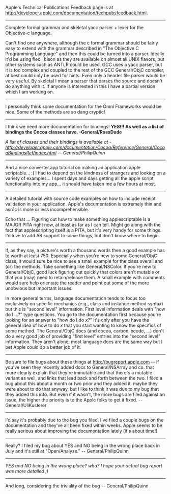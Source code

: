 Apple's Technical Publications Feedback page is at http://developer.apple.com/documentation/techpubsfeedback.html.

----

Complete formal grammar and skeletal yacc parser + lexer  for the Objective-c language. 

Can't find one anywhere, although the c formal grammar should be fairly easy to extend with the grammar described in "The Objective C Programming Language" and then this could be turned into a parser. Ideally it'd be using flex | bison as they are available on almost all UNIX flavors, but other systems such as ANTLR could be used. GCC uses a yacc parser, but it is too complex and coupled to the rest of the GCC General/ObjC compiler, at best could only be used for hints. Even only a header file parser would be very useful. By skeletal I mean a parser that parses the source and doesn't do anything with it. If anyone is interested in this I have a partial version which I am working on.

----
I personally think some documentation for the Omni Frameworks would be nice.  Some of the methods are so dang cryptic!

----
I think we need more documentation for bindings! **YES!!!  As well as a list of bindings the Cocoa classes have. -General/RossDude**

*A list of classes and their bindings is available at -
http://developer.apple.com/documentation/Cocoa/Reference/General/CocoaBindingsRef/index.html
-- General/PhilipQuinn*

----
And a nice converter.app tutorial on making an application apple scriptable... :(  I had to depend on the kindness of strangers and looking on a variety of examples... I spent days and days getting all the apple script functionality into my app... it should have taken me a few hours at most.

----
A detailed tutorial with source code examples on how to include receipt validation in your application. Apple's documentation is extremely thin and asn1c is more or less incomprehensible.

Echo that ... Figuring out how to make something applescriptable is a MAJOR PITA right now, at least as far as I can tell. Might go along with the fact that applescripting itself is a PITA, but it's very handy for some things. I'd love to add AS support to some things, but don't know where to begin.

----
If, as they say, a picture's worth a thousand words then a good example has to worth at least 750. Especially when you're new to some General/ObjC class, it would sure be nice to see a small example for the class overall and (or) the methods. Take something like General/NSColor. If you're new to General/ObjC, good luck figuring out quickly that colors aren't mutable or that you (may) need to retain/release them. A small example with comments would sure help orientate the reader and point out some of the more unobvious but important issues.

In more general terms, language documentation tends to focus too exclusively on specific mechanics (e.g., class and instance method syntax) but this is "second level" information. First level information deals with "how do I ...?" type questions. You go to the documentation first because you're looking for an answer to "how do I do *x*?" It's only after you have the general idea of how to do *x* that you start wanting to know the specifics of some method. The General/ObjC docs (and cocoa, carbon, xcode, ...) don't do a very good job of providing "first level" entries into the "second level" information. They aren't alone; most language docs are the same way but I bet Apple could do a better job of it.

----

Be sure to file bugs about these things at http://bugreport.apple.com -- if you've seen they recently added docs to General/NSArray and co. that more clearly explain that they're immutable and that there's a mutable variant as well, and links that lead back and forth between the two. I filed a bug about this about a month or two prior and they added it. maybe they were about to do that anyway, but I like to think it was due to my bug that they added this info. But even if it wasn't, the more bugs are filed against an issue, the higher the priority is to the Apple folks to get it fixed. -- General/UliKusterer

----

I'd say it's probably due to the bug you filed. I've filed a couple bugs on the documentation and they've all been fixed within weeks. Apple seems to be really serious about improving the documentation lately (it's about time!)

----

Really? I filed my bug about YES and NO being in the wrong place back in July and it's still at "Open/Analyze." -- General/PhilipQuinn

----

*YES and NO being in the wrong place? wha? I hope your actual bug report was more detailed ;)*

----

And long, considering the triviality of the bug -- General/PhilipQuinn